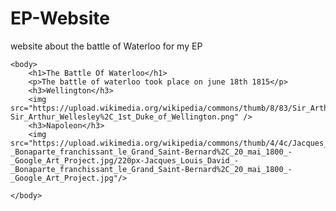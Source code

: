 # EP-Website
website about the battle of Waterloo for my EP
<!DOCTYPE html>
<html>
    <head>
        <title>The Battle Of Waterloo</title>
    </head>

    <body>
    	<h1>The Battle Of Waterloo</h1>
    	<p>The battle of waterloo took place on june 18th 1815</p>
    	<h3>Wellington</h3>
        <img src="https://upload.wikimedia.org/wikipedia/commons/thumb/8/83/Sir_Arthur_Wellesley%2C_1st_Duke_of_Wellington.png/220px-Sir_Arthur_Wellesley%2C_1st_Duke_of_Wellington.png" />
    	<h3>Napoleon</h3>
        <img src="https://upload.wikimedia.org/wikipedia/commons/thumb/4/4c/Jacques_Louis_David_-_Bonaparte_franchissant_le_Grand_Saint-Bernard%2C_20_mai_1800_-_Google_Art_Project.jpg/220px-Jacques_Louis_David_-_Bonaparte_franchissant_le_Grand_Saint-Bernard%2C_20_mai_1800_-_Google_Art_Project.jpg"/>

    </body>
</html>
